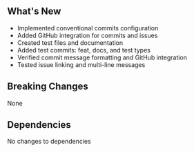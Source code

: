  ## What's New

- Implemented conventional commits configuration
- Added GitHub integration for commits and issues
- Created test files and documentation
- Added test commits: feat, docs, and test types
- Verified commit message formatting and GitHub integration
- Tested issue linking and multi-line messages

## Breaking Changes
None

## Dependencies
No changes to dependencies